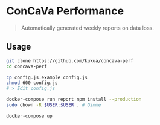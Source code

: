 # ConCaVa Performance

> Automatically generated weekly reports on data loss.

## Usage

```bash
git clone https://github.com/kukua/concava-perf
cd concava-perf

cp config.js.example config.js
chmod 600 config.js
# > Edit config.js

docker-compose run report npm install --production
sudo chown -R $USER:$USER . # Gimme

docker-compose up
```

